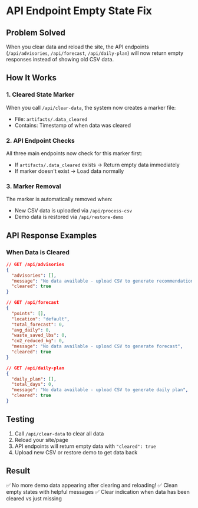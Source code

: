 # API Endpoint Empty State Fix

## Problem Solved
When you clear data and reload the site, the API endpoints (`/api/advisories`, `/api/forecast`, `/api/daily-plan`) will now return empty responses instead of showing old CSV data.

## How It Works

### 1. Cleared State Marker
When you call `/api/clear-data`, the system now creates a marker file:
- File: `artifacts/.data_cleared`
- Contains: Timestamp of when data was cleared

### 2. API Endpoint Checks
All three main endpoints now check for this marker first:
- If `artifacts/.data_cleared` exists → Return empty data immediately
- If marker doesn't exist → Load data normally

### 3. Marker Removal
The marker is automatically removed when:
- New CSV data is uploaded via `/api/process-csv`
- Demo data is restored via `/api/restore-demo`

## API Response Examples

### When Data is Cleared
```json
// GET /api/advisories
{
  "advisories": [],
  "message": "No data available - upload CSV to generate recommendations", 
  "cleared": true
}

// GET /api/forecast
{
  "points": [],
  "location": "default",
  "total_forecast": 0,
  "avg_daily": 0,
  "waste_saved_lbs": 0,
  "co2_reduced_kg": 0,
  "message": "No data available - upload CSV to generate forecast",
  "cleared": true
}

// GET /api/daily-plan
{
  "daily_plan": [],
  "total_days": 0,
  "message": "No data available - upload CSV to generate daily plan",
  "cleared": true
}
```

## Testing
1. Call `/api/clear-data` to clear all data
2. Reload your site/page
3. API endpoints will return empty data with `"cleared": true`
4. Upload new CSV or restore demo to get data back

## Result
✅ No more demo data appearing after clearing and reloading!
✅ Clean empty states with helpful messages
✅ Clear indication when data has been cleared vs just missing
